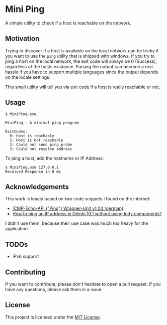 # Mini Ping

A simple utility to check if a host is reachable on the network.

## Motivation

Trying to discover if a host is available on the local network can be tricky if you want to use the `ping` utility that is shipped with windows. If you try to ping a host on the local network, the exit code will always be 0 (Success), regardless of the hosts existance. Parsing the output can become a real hassle if you have to support multiple languages since the output depends on the locale settings.

This small utility will tell you via exit code if a host is really reachable or not.

## Usage

```
$ MiniPing.exe

MiniPing - A minimal ping program

ExitCodes:
  0: Host is reachable
  1: Host is not reachable
  2: Could not send ping probe
  3: Could not resolve address
```

To ping a host, add the hostname or IP Address:

```
$ MiniPing.exe 127.0.0.1
Received Response in 0 ms
```


## Acknowledgements

This work is losely based on two code snippets I found on the internet:

* [ICMP-Echo-API ("Ping") Wrapper-Unit v1.04 (german)](https://www.entwickler-ecke.de/topic_ICMPEchoAPI+quotPingquot+WrapperUnit+v104_53259,0.html)
* [How to ping an IP address in Delphi 10.1 without using Indy components?](https://stackoverflow.com/questions/43667816/how-to-ping-an-ip-address-in-delphi-10-1-without-using-indy-components)

I didn't use them, because their use case was much too heavy for the application.

## TODOs

* IPv6 support

## Contributing

If you want to contribute, please don't hesitate to open a pull request. If you have any questions, please ask them in a issue.

## License

This project is licensed under the [MIT License](LICENSE).
